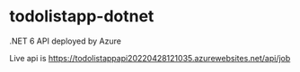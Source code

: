 
# todolistapp-dotnet
.NET 6 API deployed by Azure

Live api  is https://todolistappapi20220428121035.azurewebsites.net/api/job
